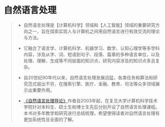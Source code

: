 #

# 自然语言处理

> - 自然语言处理是【计算机科学】领域和【人工智能】领域的重要研究方向之一，旨在探索实现人与计算机之间用自然语言进行有效交流的理论与方法。
>
> - 它融合了语言学、计算机科学、机器学习、数学、认知心理学等多学科内容，涉及从字、词、短语到句子、段落、篇章的多种语言单位，以及处理、理解、生成等不同层面的知识点，研究内容涉及的知识点多且复杂。
> - 自20世纪90年代以来，自然语言处理发展迅猛，各类任务和算法和研究范式层出不穷，在搜索引擎、医疗、金融、教育、司法等众多领域展示出重要作用。
> - [《自然语言处理导论》](https://intro-nlp.github.io/)作者自2003年起，在复旦大学计算机科学技术学院针对本科生、硕士生和博士生先后分别开设了自然语言处理课程。本书对多年教学和研究进行总结梳理，希望使得读者对自然语言处理有更加系统性且全面的了解。
